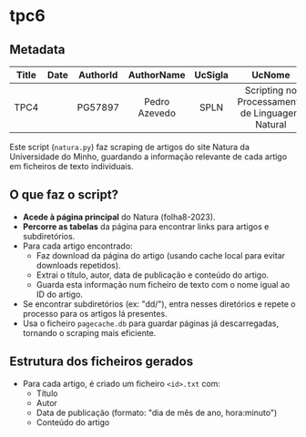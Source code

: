 # tpc6

## Metadata

| Title | Date | AuthorId | AuthorName | UcSigla | UcNome |
|:-----:|:----:|:--------:|:----------:|:-------:|:------:|
| TPC4 | | PG57897 | Pedro Azevedo | SPLN | Scripting no Processamento de Linguagem Natural |

Este script (`natura.py`) faz scraping de artigos do site Natura da Universidade do Minho, guardando a informação relevante de cada artigo em ficheiros de texto individuais.

## O que faz o script?

- **Acede à página principal** do Natura (folha8-2023).
- **Percorre as tabelas** da página para encontrar links para artigos e subdiretórios.
- Para cada artigo encontrado:
  - Faz download da página do artigo (usando cache local para evitar downloads repetidos).
  - Extrai o título, autor, data de publicação e conteúdo do artigo.
  - Guarda esta informação num ficheiro de texto com o nome igual ao ID do artigo.
- Se encontrar subdiretórios (ex: "dd/"), entra nesses diretórios e repete o processo para os artigos lá presentes.
- Usa o ficheiro `pagecache.db` para guardar páginas já descarregadas, tornando o scraping mais eficiente.

## Estrutura dos ficheiros gerados

- Para cada artigo, é criado um ficheiro `<id>.txt` com:
  - Título
  - Autor
  - Data de publicação (formato: "dia de mês de ano, hora:minuto")
  - Conteúdo do artigo




